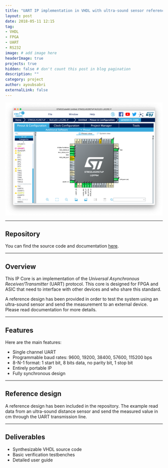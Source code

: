```yaml
---
title: "UART IP implementation in VHDL with ultra-sound sensor reference design"
layout: post
date: 2018-05-11 12:15
tag:
- VHDL
- FPGA
- UART
- RS232
image: # add image here
headerImage: true
projects: true
hidden: false # don't count this post in blog pagination
description: ""
category: project
author: ayoubsabri
externalLink: false
---
```


![Image](/assets/images/blog/1/uart.png)

---

## Repository

You can find the source code and documentation [here](https://github.com/AyoubSabri/uart-ip-vhdl).

---

## Overview

This IP Core is an implementation of the _Universal Asynchronous Receiver/Transmitter_
(UART) protocol. This core is designed for FPGA and ASIC that need to interface with other
devices and who share this standard.

A reference design has been provided in order to test the system using an ultra-sound sensor and send the measurement to an external device. Please read documentation for more details.

---

## Features

Here are the main features:

- Single channel UART
- Programmable baud rates: 9600, 19200, 38400, 57600, 115200 bps
- 8-N-1 format: 1 start bit, 8 bits data, no parity bit, 1 stop bit
- Entirely portable IP
- Fully synchronous design

---

## Reference design

A reference design has been included in the repository. The example read data from an ultra-sound distance sensor and send the measured value in cm through the UART transmission line.

---

## Deliverables

- Synthesizable VHDL source code
- Basic verification testbenches
- Detailed user guide
